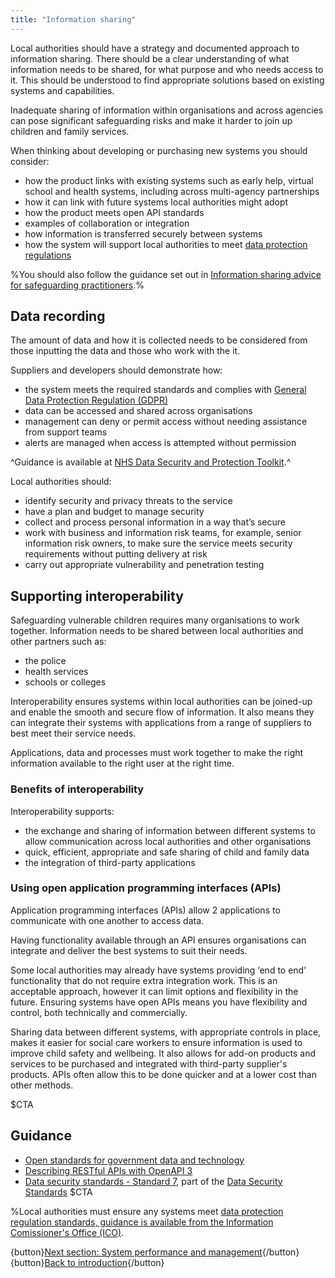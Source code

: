 ```yaml
---
title: "Information sharing"
---
```


Local authorities should have a strategy and documented approach to information sharing. There should be a clear understanding of what information needs to be shared, for what purpose and who needs access to it. This should be understood to find appropriate solutions based on existing systems and capabilities. 

Inadequate sharing of information within organisations and across agencies can pose significant safeguarding risks and make it harder to join up children and family services.  

When thinking about developing or purchasing new systems you should consider:

* how the product links with existing systems such as early help, virtual school and health systems, including across multi-agency partnerships 
* how it can link with future systems local authorities might adopt
* how the product meets open API standards
* examples of collaboration or integration
* how information is transferred securely between systems
* how the system will support local authorities to meet [data protection regulations](https://ico.org.uk/for-organisations/guide-to-data-protection/)

%You should also follow the guidance set out in [Information sharing advice for safeguarding practitioners](https://www.gov.uk/government/publications/safeguarding-practitioners-information-sharing-advice).%

## Data recording

The amount of data and how it is collected needs to be considered from those inputting the data and those who work with the it.

Suppliers and developers should demonstrate how:

* the system meets the required standards and complies with [General Data Protection Regulation (GDPR)](https://gdpr-info.eu/)
* data can be accessed and shared across organisations
* management can deny or permit access without needing assistance from support teams
* alerts are managed when access is attempted without permission

^Guidance is available at [NHS Data Security and Protection Toolkit](https://digital.nhs.uk/about-nhs-digital/our-work/nhs-digital-data-and-technology-standards/framework/beta---data-security-standards).^

Local authorities should:

* identify security and privacy threats to the service
* have a plan and budget to manage security 
* collect and process personal information in a way that’s secure 
* work with business and information risk teams, for example, senior information risk owners, to make sure the service meets security requirements without putting delivery at risk
* carry out appropriate vulnerability and penetration testing

## Supporting interoperability

Safeguarding vulnerable children requires many organisations to work together. Information needs to be shared between local authorities and other partners such as:

* the police
* health services
* schools or colleges

Interoperability ensures systems within local authorities can be joined-up and enable the smooth and secure flow of information. It also means they can integrate their systems with applications from a range of suppliers to best meet their service needs.

Applications, data and processes must work together to make the right information available to the right user at the right time.

### Benefits of interoperability

Interoperability supports:

* the exchange and sharing of information between different systems to allow communication across local authorities and other organisations
* quick, efficient, appropriate and safe sharing of child and family data
* the integration of third-party applications   

### Using open application programming interfaces (APIs)

Application programming interfaces (APIs) allow 2 applications to communicate with one another to access data.

Having functionality available through an API ensures organisations can integrate and deliver the best systems to suit their needs. 

Some local authorities may already have systems providing ‘end to end’ functionality that do not require extra integration work. This is an acceptable approach, however it can limit options and flexibility in the future. Ensuring systems have open APIs means you have flexibility and control, both technically and commercially.

Sharing data between different systems, with appropriate controls in place, makes it easier for social care workers to ensure information is used to improve child safety and wellbeing. It also allows for add-on products and services to be purchased and integrated with third-party supplier's products. APIs often allow this to be done quicker and at a lower cost than other methods.

$CTA
## Guidance

* [Open standards for government data and technology](https://www.gov.uk/government/collections/open-standards-for-government-data-and-technology#recommended-open-standards)
* [Describing RESTful APIs with OpenAPI 3](https://www.gov.uk/government/publications/recommended-open-standards-for-government/describing-restful-apis-with-openapi-3)
* [Data security standards - Standard 7](https://www.dsptoolkit.nhs.uk/Help/Attachment/486), part of the [Data Security Standards](https://digital.nhs.uk/about-nhs-digital/our-work/nhs-digital-data-and-technology-standards/framework/beta---data-security-standards)
$CTA

%Local authorities must ensure any systems meet [data protection regulation standards, guidance is available from the Information Comissioner's Office (ICO)](https://ico.org.uk/for-organisations/guide-to-data-protection/).

{button}[Next section: System performance and management](/measuring-system-performance){/button}
{button}[Back to introduction](/index){/button}
